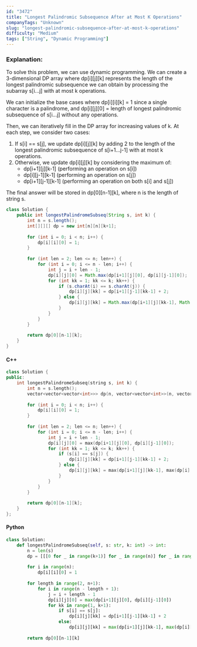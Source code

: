 ```yaml
---
id: "3472"
title: "Longest Palindromic Subsequence After at Most K Operations"
companyTags: "Unknown"
slug: "longest-palindromic-subsequence-after-at-most-k-operations"
difficulty: "Medium"
tags: ["String", "Dynamic Programming"]
---
```


### Explanation:
To solve this problem, we can use dynamic programming. We can create a 3-dimensional DP array where dp[i][j][k] represents the length of the longest palindromic subsequence we can obtain by processing the subarray s[i...j] with at most k operations.

We can initialize the base cases where dp[i][i][k] = 1 since a single character is a palindrome, and dp[i][j][0] = length of longest palindromic subsequence of s[i...j] without any operations.

Then, we can iteratively fill in the DP array for increasing values of k. At each step, we consider two cases:
1. If s[i] == s[j], we update dp[i][j][k] by adding 2 to the length of the longest palindromic subsequence of s[i+1...j-1] with at most k operations.
2. Otherwise, we update dp[i][j][k] by considering the maximum of:
   - dp[i+1][j][k-1] (performing an operation on s[i])
   - dp[i][j-1][k-1] (performing an operation on s[j])
   - dp[i+1][j-1][k-1] (performing an operation on both s[i] and s[j])

The final answer will be stored in dp[0][n-1][k], where n is the length of string s.

```java
class Solution {
    public int longestPalindromeSubseq(String s, int k) {
        int n = s.length();
        int[][][] dp = new int[n][n][k+1];
        
        for (int i = 0; i < n; i++) {
            dp[i][i][0] = 1;
        }
        
        for (int len = 2; len <= n; len++) {
            for (int i = 0; i <= n - len; i++) {
                int j = i + len - 1;
                dp[i][j][0] = Math.max(dp[i+1][j][0], dp[i][j-1][0]);
                for (int kk = 1; kk <= k; kk++) {
                    if (s.charAt(i) == s.charAt(j)) {
                        dp[i][j][kk] = dp[i+1][j-1][kk-1] + 2;
                    } else {
                        dp[i][j][kk] = Math.max(dp[i+1][j][kk-1], Math.max(dp[i][j-1][kk-1], dp[i+1][j-1][kk-1]));
                    }
                }
            }
        }
        
        return dp[0][n-1][k];
    }
}
```

#### C++
```cpp
class Solution {
public:
    int longestPalindromeSubseq(string s, int k) {
        int n = s.length();
        vector<vector<vector<int>>> dp(n, vector<vector<int>>(n, vector<int>(k+1, 0)));
        
        for (int i = 0; i < n; i++) {
            dp[i][i][0] = 1;
        }
        
        for (int len = 2; len <= n; len++) {
            for (int i = 0; i <= n - len; i++) {
                int j = i + len - 1;
                dp[i][j][0] = max(dp[i+1][j][0], dp[i][j-1][0]);
                for (int kk = 1; kk <= k; kk++) {
                    if (s[i] == s[j]) {
                        dp[i][j][kk] = dp[i+1][j-1][kk-1] + 2;
                    } else {
                        dp[i][j][kk] = max(dp[i+1][j][kk-1], max(dp[i][j-1][kk-1], dp[i+1][j-1][kk-1]));
                    }
                }
            }
        }
        
        return dp[0][n-1][k];
    }
};
```

#### Python
```python
class Solution:
    def longestPalindromeSubseq(self, s: str, k: int) -> int:
        n = len(s)
        dp = [[[0 for _ in range(k+1)] for _ in range(n)] for _ in range(n)]
        
        for i in range(n):
            dp[i][i][0] = 1
        
        for length in range(2, n+1):
            for i in range(n - length + 1):
                j = i + length - 1
                dp[i][j][0] = max(dp[i+1][j][0], dp[i][j-1][0])
                for kk in range(1, k+1):
                    if s[i] == s[j]:
                        dp[i][j][kk] = dp[i+1][j-1][kk-1] + 2
                    else:
                        dp[i][j][kk] = max(dp[i+1][j][kk-1], max(dp[i][j-1][kk-1], dp[i+1][j-1][kk-1]))
        
        return dp[0][n-1][k]
```